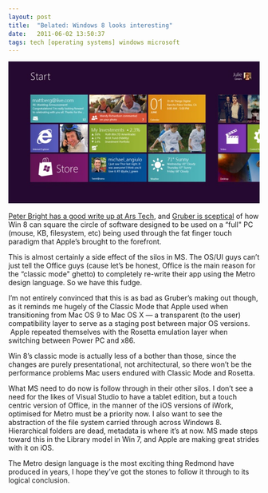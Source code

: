 ```yaml
---
layout: post
title:  "Belated: Windows 8 looks interesting"
date:   2011-06-02 13:50:37
tags: tech [operating systems] windows microsoft
---
```


![Windows 8](/images/image000005.jpg)

[Peter Bright has a good write up at Ars Tech](http://arstechnica.com/microsoft/news/2011/06/microsoft-gives-the-first-official-look-of-windows-8-touch-interface.ars), and [Gruber is sceptical](http://daringfireball.net/2011/06/windows_8_fundamentally_flawed) of how Win 8 can square the circle of software designed to be used on a &#8220;full" PC (mouse, KB, filesystem, etc) being used through the fat finger touch paradigm that Apple&#8217;s brought to the forefront. <!-- more -->

This is almost certainly a side effect of the silos in MS. The OS/UI guys can&#8217;t just tell the Office guys (cause let&#8217;s be honest, Office is the main reason for the &#8220;classic mode" ghetto) to completely re-write their app using the Metro design language. So we have this fudge.

I&#8217;m not entirely convinced that this is as bad as Gruber&#8217;s making out though, as it reminds me hugely of the Classic Mode that Apple used when transitioning from Mac OS 9 to Mac OS X &#8212; a transparent (to the user) compatibility layer to serve as a staging post between major OS versions.  Apple repeated themselves with the Rosetta emulation layer when switching between Power PC and x86.

Win 8&#8217;s classic mode is actually less of a bother than those, since the changes are purely presentational, not architectural, so there won&#8217;t be the performance problems Mac users endured with Classic Mode and Rosetta.

What MS need to do now is follow through in their other silos. I don&#8217;t see a need for the likes of Visual Studio to have a tablet edition, but a touch centric version of Office, in the manner of the iOS versions of iWork, optimised for Metro must be a priority now. I also want to see the abstraction of the file system carried through across Windows 8. Hierarchical folders are dead, metadata is where it&#8217;s at now. MS made steps toward this in the Library model in Win 7, and Apple are making great strides with it on iOS.

The Metro design language is the most exciting thing Redmond have produced in years, I hope they&#8217;ve got the stones to follow it through to its logical conclusion.